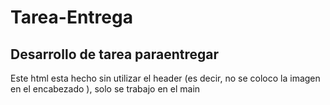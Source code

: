 # Tarea-Entrega
 <h2>Desarrollo de tarea paraentregar</h2>
 <p>Este  html esta hecho sin utilizar el header (es decir, no se coloco la imagen en el encabezado ), solo se trabajo en el main</p>
